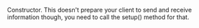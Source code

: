 Constructor. This doesn't prepare your client to send and receive information though, you need to call the setup() method for that.
